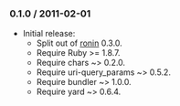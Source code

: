 ### 0.1.0 / 2011-02-01

* Initial release:
  * Split out of [ronin](http://github.com/ronin-ruby/ronin) 0.3.0.
  * Require Ruby >= 1.8.7.
  * Require chars ~> 0.2.0.
  * Require uri-query_params ~> 0.5.2.
  * Require bundler ~> 1.0.0.
  * Require yard ~> 0.6.4.

